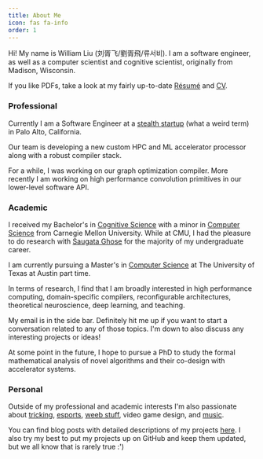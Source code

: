```yaml
---
title: About Me
icon: fas fa-info
order: 1
---
```


Hi! My name is William Liu (刘胥飞/劉胥飛/류서비). I am a software engineer, as well as a computer scientist and cognitive scientist, originally from Madison, Wisconsin.

If you like PDFs, take a look at my fairly up-to-date [Résumé](../Rez_U_May.pdf) and [CV](../CV.pdf).

### Professional

Currently I am a Software Engineer at a [stealth startup](https://en.wikipedia.org/wiki/Stealth_startup) (what a weird term) in Palo Alto, California. 

Our team is developing a new custom HPC and ML accelerator processor along with a robust compiler stack.

For a while, I was working on our graph optimization compiler. More recently I am working on high performance convolution primitives in our lower-level software API.

### Academic

I received my Bachelor's in [Cognitive Science](https://www.cmu.edu/dietrich/psychology/undergraduate/prospective-students/academics/cognitive-science/index.html) with a minor in [Computer Science](https://www.cs.cmu.edu/) from Carnegie Mellon University. While at CMU, I had the pleasure to do research with [Saugata Ghose](https://ghose.web.illinois.edu/) for the majority of my undergraduate career.

I am currently pursuing a Master's in [Computer Science](https://www.cs.utexas.edu/graduate-program/masters-program) at The University of Texas at Austin part time.

In terms of research, I find that I am broadly interested in high performance computing, domain-specific compilers, reconfigurable architectures, theoretical neuroscience, deep learning, and teaching.

My email is in the side bar. Definitely hit me up if you want to start a conversation related to any of those topics. I'm down to also discuss any interesting projects or ideas!

At some point in the future, I hope to pursue a PhD to study the formal mathematical analysis of novel algorithms and their co-design with accelerator systems.

### Personal

Outside of my professional and academic interests I'm also passionate about [tricking](https://www.instagram.com/p/BuBzUssFYV3/?utm_source=ig_web_copy_link), [esports](https://www.youtube.com/watch?v=mFIJFlpMRm4), [weeb stuff](https://myanimelist.net/profile/WilliXL), video game design, and [music](https://www.youtube.com/watch?v=TEvkbGgeq4k).

You can find blog posts with detailed descriptions of my projects [here](/categories/project/). I also try my best to put my projects up on GitHub and keep them updated, but we all know that is rarely true :')
